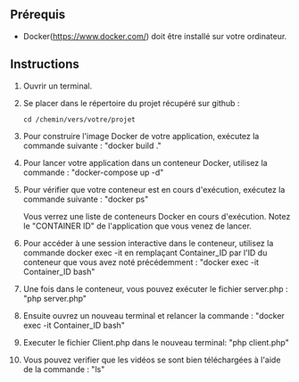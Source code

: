 
## Prérequis

- Docker(https://www.docker.com/) doit être installé sur votre ordinateur.

## Instructions

1. Ouvrir un terminal.

2. Se placer dans le répertoire du projet récupéré sur github :

   ```shell
   cd /chemin/vers/votre/projet

3. Pour construire l'image Docker de votre application, exécutez la commande suivante :
  "docker build ."
4. Pour lancer votre application dans un conteneur Docker, utilisez la commande :
   "docker-compose up -d"

5. Pour vérifier que votre conteneur est en cours d'exécution, exécutez la commande suivante :
   "docker ps"
   
    Vous verrez une liste de conteneurs Docker en cours d'exécution. Notez le "CONTAINER ID" de l'application que vous venez de lancer.

6. Pour accéder à une session interactive dans le conteneur, utilisez la commande docker exec -it en remplaçant Container_ID par l'ID du conteneur que vous avez noté précédemment :
   "docker exec -it Container_ID bash"
7. Une fois dans le conteneur, vous pouvez exécuter le fichier server.php :
    "php server.php"

8. Ensuite ouvrez un nouveau terminal et relancer la commande :
     "docker exec -it Container_ID bash"
   
10. Executer le fichier Client.php dans le nouveau terminal:
    "php client.php"
11. Vous pouvez verifier que les vidéos se sont bien téléchargées à l'aide de la commande :
    "ls"





